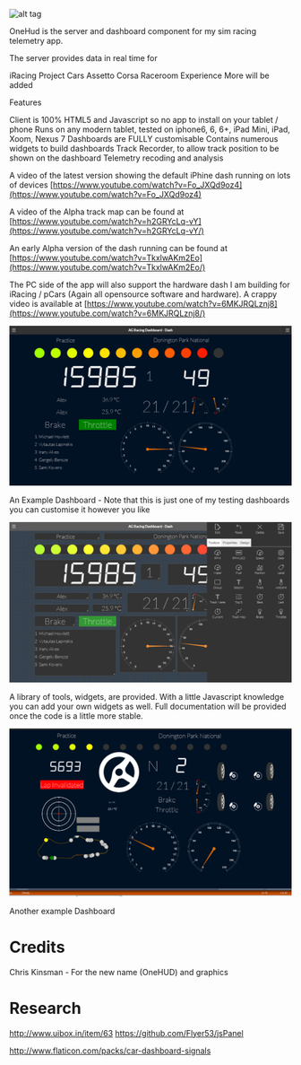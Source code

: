 
![alt tag](https://github.com/Alex-developer/OneHUD/blob/master/OneHUD/assets/OneHUD-Logo.png)

OneHud is the server and dashboard component for my sim racing telemetry app.

The server provides data in real time for 

iRacing
Project Cars
Assetto Corsa
Raceroom Experience
More will be added

Features

Client is 100% HTML5 and Javascript so no app to install on your tablet / phone
Runs on any modern tablet, tested on iphone6, 6, 6+, iPad Mini, iPad, Xoom, Nexus 7
Dashboards are FULLY customisable
Contains numerous widgets to build dashboards
Track Recorder, to allow track position to be shown on the dashboard
Telemetry recoding and analysis

A video of the latest version showing the default iPhine dash running on lots of devices [https://www.youtube.com/watch?v=Fo_JXQd9oz4](https://www.youtube.com/watch?v=Fo_JXQd9oz4)

A video of the Alpha track map can be found at  [https://www.youtube.com/watch?v=h2GRYcLq-vY](https://www.youtube.com/watch?v=h2GRYcLq-vY/)

An early Alpha version of the dash running can be found at [https://www.youtube.com/watch?v=TkxlwAKm2Eo](https://www.youtube.com/watch?v=TkxlwAKm2Eo/)

The PC side of the app will also support the hardware dash I am building for iRacing / pCars (Again all opensource software and hardware). A crappy video is available at [https://www.youtube.com/watch?v=6MKJRQLznj8](https://www.youtube.com/watch?v=6MKJRQLznj8/)


![Dashboard](/Screenshots/home.png)

An Example Dashboard - Note that this is just one of my testing dashboards you can customise it however you like

![Toolbox](/Screenshots/toolbox.png)

A library of tools, widgets, are provided. With a little Javascript knowledge you can add your own widgets as well. Full documentation will be provided once the code is a little more stable.

![More](/Screenshots/more.png)

Another example Dashboard



# Credits

Chris Kinsman - For the new name (OneHUD) and graphics


# Research
http://www.uibox.in/item/63
https://github.com/Flyer53/jsPanel

http://www.flaticon.com/packs/car-dashboard-signals
